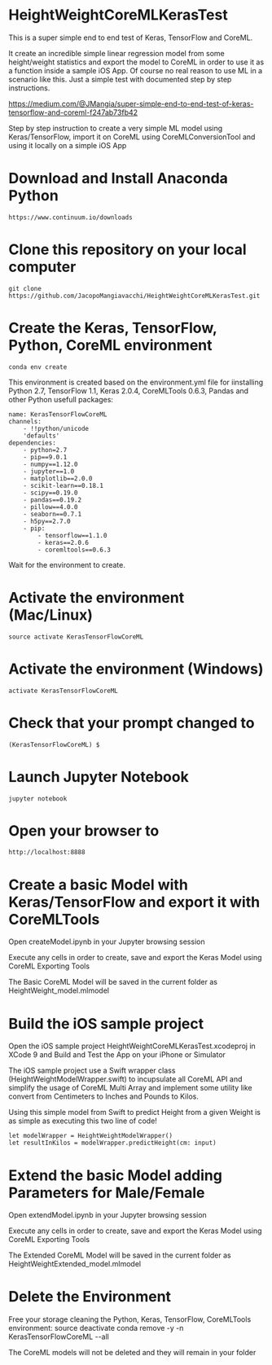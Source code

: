 # HeightWeightCoreMLKerasTest
This is a super simple end to end test of Keras, TensorFlow and CoreML.

It create an incredible simple linear regression model from some height/weight statistics and export the model to CoreML in order to use it as a function inside a sample iOS App.  Of course no real reason to use ML in a scenario like this.  Just a simple test with documented step by step instructions.

https://medium.com/@JMangia/super-simple-end-to-end-test-of-keras-tensorflow-and-coreml-f247ab73fb42


Step by step instruction to create a very simple ML model using Keras/TensorFlow, import it on CoreML using CoreMLConversionTool and using it locally on a simple iOS App


# Download and Install Anaconda Python
    https://www.continuum.io/downloads


# Clone this repository on your local computer
    git clone https://github.com/JacopoMangiavacchi/HeightWeightCoreMLKerasTest.git


# Create the Keras, TensorFlow, Python, CoreML environment
    conda env create

This environment is created based on the environment.yml file for iinstalling Python 2.7, TensorFlow 1.1, Keras 2.0.4, CoreMLTools 0.6.3, Pandas and other Python usefull packages:


    name: KerasTensorFlowCoreML
    channels:
        - !!python/unicode
        'defaults'
    dependencies:
        - python=2.7
        - pip==9.0.1
        - numpy==1.12.0
        - jupyter==1.0
        - matplotlib==2.0.0
        - scikit-learn==0.18.1
        - scipy==0.19.0
        - pandas==0.19.2
        - pillow==4.0.0
        - seaborn==0.7.1
        - h5py==2.7.0
        - pip:
            - tensorflow==1.1.0
            - keras==2.0.6
            - coremltools==0.6.3



Wait for the environment to create.

# Activate the environment (Mac/Linux)
    source activate KerasTensorFlowCoreML

# Activate the environment (Windows)
    activate KerasTensorFlowCoreML

# Check that your prompt changed to
    (KerasTensorFlowCoreML) $

# Launch Jupyter Notebook
    jupyter notebook

# Open your browser to
    http://localhost:8888


# Create a basic Model with Keras/TensorFlow and export it with CoreMLTools
Open createModel.ipynb in your Jupyter browsing session

Execute any cells in order to create, save and export the Keras Model using CoreML Exporting Tools


The Basic CoreML Model will be saved in the current folder as HeightWeight_model.mlmodel


# Build the iOS sample project
Open the iOS sample project HeightWeightCoreMLKerasTest.xcodeproj in XCode 9 and Build and Test the App on your iPhone or Simulator

The iOS sample project use a Swift wrapper class (HeightWeightModelWrapper.swift) to incupsulate all CoreML API and simplify the usage of CoreML Multi Array and implement some utility like convert from Centimeters to Inches and Pounds to Kilos.

Using this simple model from Swift to predict Height from a given Weight is as simple as executing this two line of code!

    let modelWrapper = HeightWeightModelWrapper()
    let resultInKilos = modelWrapper.predictHeight(cm: input)



# Extend the basic Model adding Parameters for Male/Female
Open extendModel.ipynb in your Jupyter browsing session

Execute any cells in order to create, save and export the Keras Model using CoreML Exporting Tools


The Extended CoreML Model will be saved in the current folder as HeightWeightExtended_model.mlmodel


# Delete the Environment
Free your storage cleaning the Python, Keras, TensorFlow, CoreMLTools environment:
    source deactivate
    conda remove -y -n KerasTensorFlowCoreML --all
    
The CoreML models will not be deleted and they will remain in your folder

